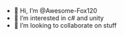 - 👋 Hi, I’m @Awesome-Fox120
- 👀 I’m interested in c# and unity
- 💞️ I’m looking to collaborate on stuff
